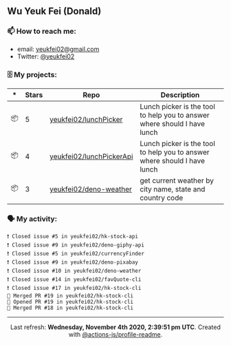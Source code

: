 ## Wu Yeuk Fei (Donald)

### 📫 How to reach me:

- email: [yeukfei02@gmail.com](yeukfei02@gmail.com)
- Twitter: [@yeukfei02](https://twitter.com/yeukfei02)

### 🗄 My projects:

|*|Stars|Repo|Description|
|---|---|---|---|
| 📦 | 5 | [yeukfei02/lunchPicker](https://github.com/yeukfei02/lunchPicker) | Lunch picker is the tool to help you to answer where should I have lunch |
| 📦 | 4 | [yeukfei02/lunchPickerApi](https://github.com/yeukfei02/lunchPickerApi) | Lunch picker is the tool to help you to answer where should I have lunch |
| 📦 | 3 | [yeukfei02/deno-weather](https://github.com/yeukfei02/deno-weather) | get current weather by city name, state and country code |

### 🗣 My activity:

```
❗️ Closed issue #5 in yeukfei02/hk-stock-api
❗️ Closed issue #9 in yeukfei02/deno-giphy-api
❗️ Closed issue #5 in yeukfei02/currencyFinder
❗️ Closed issue #9 in yeukfei02/deno-pixabay
❗️ Closed issue #10 in yeukfei02/deno-weather
❗️ Closed issue #14 in yeukfei02/favQuote-cli
❗️ Closed issue #17 in yeukfei02/hk-stock-cli
🎉 Merged PR #19 in yeukfei02/hk-stock-cli
💪 Opened PR #19 in yeukfei02/hk-stock-cli
🎉 Merged PR #18 in yeukfei02/hk-stock-cli
```

<!-- <img src="https://github-readme-stats.vercel.app/api?username=yeukfei02&show_icons=true&count_private=true&theme=radical" />

<img src="https://github-readme-stats.vercel.app/api/top-langs/?username=yeukfei02&theme=radical" /> -->

---

<p align="center">Last refresh: <b>Wednesday, November 4th 2020, 2:39:51 pm UTC</b>. Created with <a href=https://github.com/marketplace/actions/profile-readme>@actions-js/profile-readme</a>.</p>
